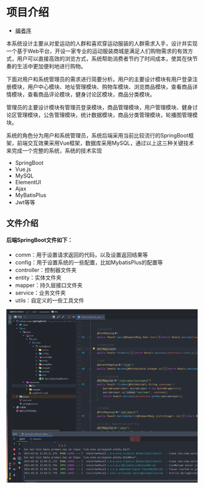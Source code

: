 # 项目介绍
* [编者序](README.md)

本系统设计主要从对爱运动的人群和喜欢穿运动服装的人群需求入手，设计并实现一个基于Web平台，开设一家专业的运动服装商城是满足人们购物需求的有效方式，用户可以直接高效的浏览方式，系统帮助消费者节约了时间成本，使其在快节奏的生活中更加便利地进行购物。<br>

下面对用户和系统管理员的需求进行简要分析。用户的主要设计模块有用户登录注册模块，用户中心模块、地址管理模块、购物车模块、浏览商品模块，查看商品详情模块，查看商品评论模块，健身讨论区模块，商品分类模块。<br>

管理员的主要设计模块有管理员登录模块，商品管理模块，用户管理模块、健身讨论区管理模块，公告管理模块，统计数据模块，商品分类管理模块，轮播图管理模块。<br>


系统的角色分为用户和系统管理员，系统后端采用当前比较流行的SpringBoot框架，前端交互效果采用Vue框架，数据库采用MySQL，通过以上这三种关键技术来完成一个完整的系统，系统的技术实现
* SpringBoot
* Vue.js
* MySQL
* ElementUI
* Ajax
* MyBatisPlus
* Jwt等等
  
## 文件介绍
#### 后端SpringBoot文件如下：
* comm：用于设置请求返回的代码，以及设置返回结果等<br>
* config：用于设置系统的一些配置，比如MybatisPlus的配置等<br>
* controller：控制器文件夹<br>
* entity：实体文件夹<br>
* mapper：持久层接口文件夹<br>
* service：业务文件夹<br>
* utils：自定义的一些工具文件<br>

![image](https://github.com/1280019840/Sportswear-mall/raw/main/img/SpringBoot.png)
